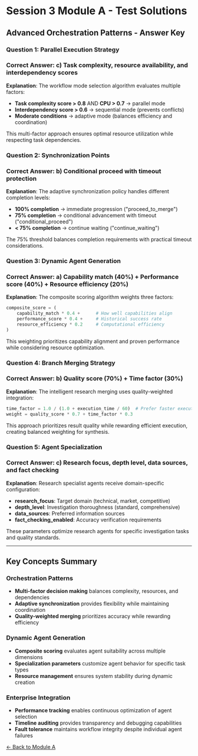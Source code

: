 # Session 3 Module A - Test Solutions

## Advanced Orchestration Patterns - Answer Key

### Question 1: Parallel Execution Strategy
### Correct Answer: c) Task complexity, resource availability, and interdependency scores

**Explanation**: The workflow mode selection algorithm evaluates multiple factors:
- **Task complexity score > 0.8** AND **CPU > 0.7** → parallel mode
- **Interdependency score > 0.6** → sequential mode (prevents conflicts)
- **Moderate conditions** → adaptive mode (balances efficiency and coordination)

This multi-factor approach ensures optimal resource utilization while respecting task dependencies.

### Question 2: Synchronization Points
### Correct Answer: b) Conditional proceed with timeout protection

**Explanation**: The adaptive synchronization policy handles different completion levels:
- **100% completion** → immediate progression ("proceed_to_merge")
- **75% completion** → conditional advancement with timeout ("conditional_proceed") 
- **< 75% completion** → continue waiting ("continue_waiting")

The 75% threshold balances completion requirements with practical timeout considerations.

### Question 3: Dynamic Agent Generation
### Correct Answer: a) Capability match (40%) + Performance score (40%) + Resource efficiency (20%)

**Explanation**: The composite scoring algorithm weights three factors:
```python
composite_score = (
    capability_match * 0.4 +      # How well capabilities align
    performance_score * 0.4 +     # Historical success rate  
    resource_efficiency * 0.2     # Computational efficiency
)
```

This weighting prioritizes capability alignment and proven performance while considering resource optimization.

### Question 4: Branch Merging Strategy
### Correct Answer: b) Quality score (70%) + Time factor (30%)

**Explanation**: The intelligent research merging uses quality-weighted integration:
```python
time_factor = 1.0 / (1.0 + execution_time / 60)  # Prefer faster execution
weight = quality_score * 0.7 + time_factor * 0.3
```

This approach prioritizes result quality while rewarding efficient execution, creating balanced weighting for synthesis.

### Question 5: Agent Specialization
### Correct Answer: c) Research focus, depth level, data sources, and fact checking

**Explanation**: Research specialist agents receive domain-specific configuration:
- **research_focus**: Target domain (technical, market, competitive)
- **depth_level**: Investigation thoroughness (standard, comprehensive)
- **data_sources**: Preferred information sources
- **fact_checking_enabled**: Accuracy verification requirements

These parameters optimize research agents for specific investigation tasks and quality standards.

---

## Key Concepts Summary

### Orchestration Patterns
- **Multi-factor decision making** balances complexity, resources, and dependencies
- **Adaptive synchronization** provides flexibility while maintaining coordination
- **Quality-weighted merging** prioritizes accuracy while rewarding efficiency

### Dynamic Agent Generation
- **Composite scoring** evaluates agent suitability across multiple dimensions
- **Specialization parameters** customize agent behavior for specific task types
- **Resource management** ensures system stability during dynamic creation

### Enterprise Integration
- **Performance tracking** enables continuous optimization of agent selection
- **Timeline auditing** provides transparency and debugging capabilities
- **Fault tolerance** maintains workflow integrity despite individual agent failures

[← Back to Module A](Session3_ModuleA_Advanced_Orchestration_Patterns.md)